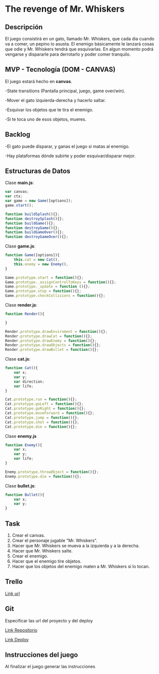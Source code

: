 # The revenge of Mr. Whiskers

## Descripción
El juego consistirá en un gato, llamado Mr. Whiskers, que cada dia cuando va a comer, un pepino lo asusta. El enemigo básicamente le lanzará cosas que odie y Mr. Whiskers tendrá que esquivarlas. En algun momento podrá vengarse y dispararle para derrotarlo y poder comer tranquilo.

## MVP - Tecnología (DOM - CANVAS)
El juego estará hecho en __canvas__.

-State transitions (Pantalla principal, juego, game over/win).

-Mover el gato izquierda-derecha y hacerlo saltar.

-Esquivar los objetos que te tira el enemigo.

-Si te toca uno de esos objetos, mueres.

## Backlog
-El gato puede disparar, y ganas el juego si matas al enemigo.

-Hay plataformas dónde subirte y poder esquivar/disparar mejor.

##  Estructuras de Datos

Clase __main.js__:
```javascript
var canvas;
var ctx;
var game = new Game([options]);
game.start();

function buildSplash(){};
function destroySplash(){};
function buildGame(){};
function destroyGame(){};
function buildGameOver(){};
function destroyGameOver(){};
```

Clase __game.js__:
```javascript
function Game([options]){
    this.cat = new Cat(),
    this.enemy = new Enemy(),
}

Game.prototype.start = function(){};
Game.prototype._assignControlToKeys = function(){};
Game.prototype._update = function (){};
Game.prototype.stop = function(){};
Game.prototype.checkCollisions = function(){};

```

Clase __render.js__:
```javascript
function Render(){

}

Render.prototype.drawEnviroment = function(){};
Render.prototype.drawCat = function(){};
Render.prototype.drawEnemy = function(){};
Render.prototype.drawObjects = function(){};
Render.prototype.drawBullet = function(){};
```

Clase __cat.js__:
```javascript
function Cat(){
    var x;
    var y;
    var direction;
    var life;
}

Cat.prototype.run = function(){};
Cat.prototype.goLeft = function(){};
Cat.prototype.goRight = function(){};
Cat.prototype.moveForward = function(){};
Cat.prototype.jump = function(){};
Cat.prototype.shot = function(){};
Cat.prototype.die = function(){};

```
Clase __enemy.js__
```javascript
function Enemy(){
    var x;
    var y;
    var life;
}

Enemy.prototype.throwObject = function(){};
Enemy.prototype.die = function(){};

```

Clase __bullet.js__:
```javascript
function Bullet(){
    var x;
    var y;
}
```

## Task

1. Crear el canvas.
2. Crear el personaje jugable "Mr. Whiskers".
3. Hacer que Mr. Whiskers se mueva a la izquierda y a la derecha.
4. Hacer que Mr. Whiskers salte.
5. Crear el enemigo.
6. Hacer que el enemigo tire objetos.
7. Hacer que los objetos del enemigo maten a Mr. Whiskers si lo tocan.


## Trello

[Link url](https://trello.com)

## Git

Especificar las url del proyecto y del deploy

[Link Repositorio](https://github.com/nixiescream/the-revenge-of-mr.whiskers)

[Link Deploy](http://github.com)

## Instrucciones del juego 

Al finalizar el juego generar las instrucciones
